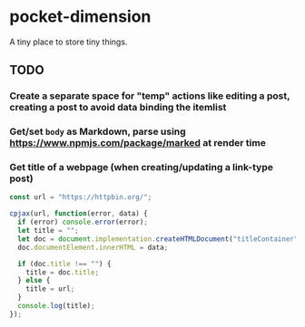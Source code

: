 # pocket-dimension

A tiny place to store tiny things.

## TODO

### Create a separate space for "temp" actions like editing a post, creating a post to avoid data binding the itemlist

### Get/set `body` as Markdown, parse using https://www.npmjs.com/package/marked at render time

### Get title of a webpage (when creating/updating a link-type post)

```js
const url = "https://httpbin.org/";

cpjax(url, function(error, data) {
  if (error) console.error(error);
  let title = "";
  let doc = document.implementation.createHTMLDocument("titleContainer");
  doc.documentElement.innerHTML = data;

  if (doc.title !== "") {
    title = doc.title;
  } else {
    title = url;
  }
  console.log(title);
});
```
